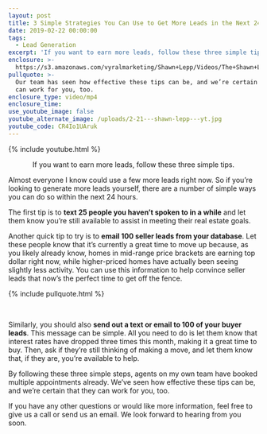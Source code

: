 ```yaml
---
layout: post
title: 3 Simple Strategies You Can Use to Get More Leads in the Next 24 Hours
date: 2019-02-22 00:00:00
tags:
  - Lead Generation
excerpt: 'If you want to earn more leads, follow these three simple tips.'
enclosure: >-
  https://s3.amazonaws.com/vyralmarketing/Shawn+Lepp/Videos/The+Shawn+Lepp+Group+-+3+Simple+Strategies+You+Can+Use+to+Get+More+Leads+in+the+Next+24+Hours.mp4
pullquote: >-
  Our team has seen how effective these tips can be, and we’re certain that they
  can work for you, too.
enclosure_type: video/mp4
enclosure_time:
use_youtube_image: false
youtube_alternate_image: /uploads/2-21---shawn-lepp---yt.jpg
youtube_code: CR4Io1UAruk
---
```


{% include youtube.html %}

<center>If you want to earn more leads, follow these three simple tips.</center>

Almost everyone I know could use a few more leads right now. So if you’re looking to generate more leads yourself, there are a number of simple ways you can do so within the next 24 hours.

The first tip is to **text 25 people you haven’t spoken to in a while** and let them know you’re still available to assist in meeting their real estate goals.

Another quick tip to try is to **email 100 seller leads from your database**. Let these people know that it’s currently a great time to move up because, as you likely already know, homes in mid-range price brackets are earning top dollar right now, while higher-priced homes have actually been seeing slightly less activity. You can use this information to help convince seller leads that now’s the perfect time to get off the fence.

{% include pullquote.html %}

&nbsp;

Similarly, you should also **send out a text or email to 100 of your buyer leads**. This message can be simple. All you need to do is let them know that interest rates have dropped three times this month, making it a great time to buy. Then, ask if they’re still thinking of making a move, and let them know that, if they are, you’re available to help.

By following these three simple steps, agents on my own team have booked multiple appointments already. We’ve seen how effective these tips can be, and we’re certain that they can work for you, too.

If you have any other questions or would like more information, feel free to give us a call or send us an email. We look forward to hearing from you soon.